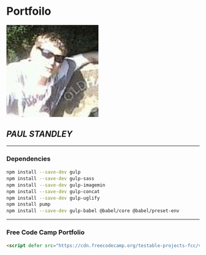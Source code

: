 # Portfoilo

![Profile Pick](src/img/profile-1.png)

## _**PAUL STANDLEY**_

---

### Dependencies

```BASH
npm install --save-dev gulp
npm install --save-dev gulp-sass
npm install --save-dev gulp-imagemin
npm install --save-dev gulp-concat
npm install --save-dev gulp-uglify
npm install pump
npm install --save-dev gulp-babel @babel/core @babel/preset-env
```

---

### Free Code Camp Portfolio

```HTML
<script defer src="https://cdn.freecodecamp.org/testable-projects-fcc/v1/bundle.js"></script>
```